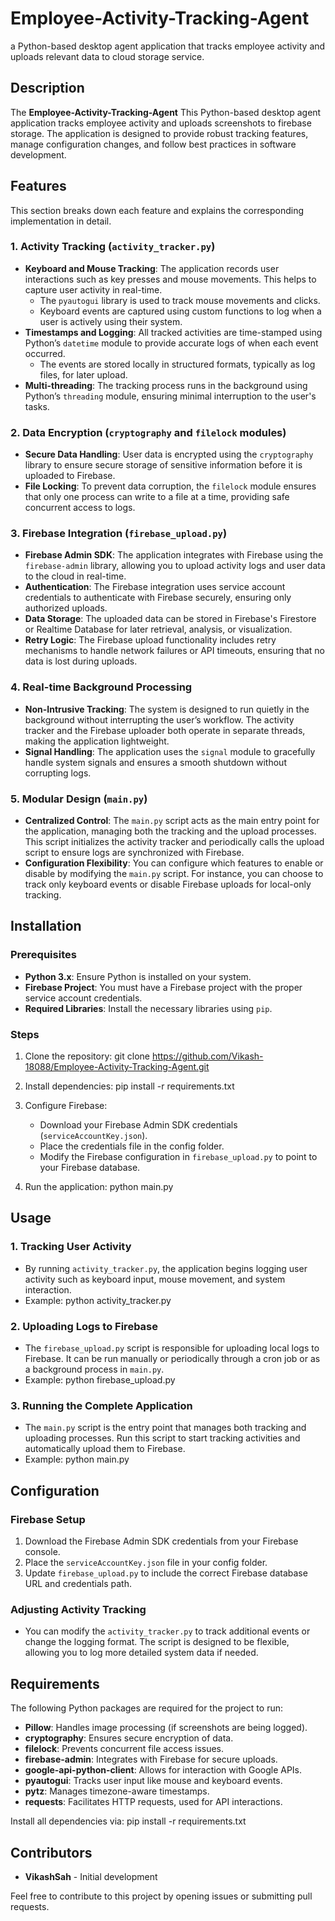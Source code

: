 # Employee-Activity-Tracking-Agent
a Python-based desktop agent application that tracks employee activity and uploads relevant data  to cloud storage service.

## Description
The **Employee-Activity-Tracking-Agent** This Python-based desktop agent application tracks employee activity and uploads screenshots to firebase storage. The application is designed to provide robust tracking features, manage configuration changes, and follow best practices in software development.

## Features
This section breaks down each feature and explains the corresponding implementation in detail.

### 1. **Activity Tracking (`activity_tracker.py`)**
   - **Keyboard and Mouse Tracking**: The application records user interactions such as key presses and mouse movements. This helps to capture user activity in real-time.
     - The `pyautogui` library is used to track mouse movements and clicks.
     - Keyboard events are captured using custom functions to log when a user is actively using their system.
   - **Timestamps and Logging**: All tracked activities are time-stamped using Python’s `datetime` module to provide accurate logs of when each event occurred.
     - The events are stored locally in structured formats, typically as log files, for later upload.
   - **Multi-threading**: The tracking process runs in the background using Python’s `threading` module, ensuring minimal interruption to the user's tasks.

### 2. **Data Encryption (`cryptography` and `filelock` modules)**
   - **Secure Data Handling**: User data is encrypted using the `cryptography` library to ensure secure storage of sensitive information before it is uploaded to Firebase.
   - **File Locking**: To prevent data corruption, the `filelock` module ensures that only one process can write to a file at a time, providing safe concurrent access to logs.

### 3. **Firebase Integration (`firebase_upload.py`)**
   - **Firebase Admin SDK**: The application integrates with Firebase using the `firebase-admin` library, allowing you to upload activity logs and user data to the cloud in real-time.
   - **Authentication**: The Firebase integration uses service account credentials to authenticate with Firebase securely, ensuring only authorized uploads.
   - **Data Storage**: The uploaded data can be stored in Firebase's Firestore or Realtime Database for later retrieval, analysis, or visualization.
   - **Retry Logic**: The Firebase upload functionality includes retry mechanisms to handle network failures or API timeouts, ensuring that no data is lost during uploads.

### 4. **Real-time Background Processing**
   - **Non-Intrusive Tracking**: The system is designed to run quietly in the background without interrupting the user’s workflow. The activity tracker and the Firebase uploader both operate in separate threads, making the application lightweight.
   - **Signal Handling**: The application uses the `signal` module to gracefully handle system signals and ensures a smooth shutdown without corrupting logs.

### 5. **Modular Design (`main.py`)**
   - **Centralized Control**: The `main.py` script acts as the main entry point for the application, managing both the tracking and the upload processes. This script initializes the activity tracker and periodically calls the upload script to ensure logs are synchronized with Firebase.
   - **Configuration Flexibility**: You can configure which features to enable or disable by modifying the `main.py` script. For instance, you can choose to track only keyboard events or disable Firebase uploads for local-only tracking.

## Installation

### Prerequisites
- **Python 3.x**: Ensure Python is installed on your system.
- **Firebase Project**: You must have a Firebase project with the proper service account credentials.
- **Required Libraries**: Install the necessary libraries using `pip`.

### Steps
1. Clone the repository:
    git clone https://github.com/Vikash-18088/Employee-Activity-Tracking-Agent.git

2. Install dependencies:
    pip install -r requirements.txt

3. Configure Firebase:
   - Download your Firebase Admin SDK credentials (`serviceAccountKey.json`).
   - Place the credentials file in the config folder.
   - Modify the Firebase configuration in `firebase_upload.py` to point to your Firebase database.

4. Run the application:
    python main.py

## Usage

### 1. **Tracking User Activity**
   - By running `activity_tracker.py`, the application begins logging user activity such as keyboard input, mouse movement, and system interaction.
   - Example:
     python activity_tracker.py

### 2. **Uploading Logs to Firebase**
   - The `firebase_upload.py` script is responsible for uploading local logs to Firebase. It can be run manually or periodically through a cron job or as a background process in `main.py`.
   - Example:
     python firebase_upload.py

### 3. **Running the Complete Application**
   - The `main.py` script is the entry point that manages both tracking and uploading processes. Run this script to start tracking activities and automatically upload them to Firebase.
   - Example:
     python main.py

## Configuration

### Firebase Setup
1. Download the Firebase Admin SDK credentials from your Firebase console.
2. Place the `serviceAccountKey.json` file in your config folder.
3. Update `firebase_upload.py` to include the correct Firebase database URL and credentials path.

### Adjusting Activity Tracking
- You can modify the `activity_tracker.py` to track additional events or change the logging format. The script is designed to be flexible, allowing you to log more detailed system data if needed.

## Requirements

The following Python packages are required for the project to run:
- **Pillow**: Handles image processing (if screenshots are being logged).
- **cryptography**: Ensures secure encryption of data.
- **filelock**: Prevents concurrent file access issues.
- **firebase-admin**: Integrates with Firebase for secure uploads.
- **google-api-python-client**: Allows for interaction with Google APIs.
- **pyautogui**: Tracks user input like mouse and keyboard events.
- **pytz**: Manages timezone-aware timestamps.
- **requests**: Facilitates HTTP requests, used for API interactions.

Install all dependencies via:
pip install -r requirements.txt

## Contributors
- **VikashSah** - Initial development

Feel free to contribute to this project by opening issues or submitting pull requests.
